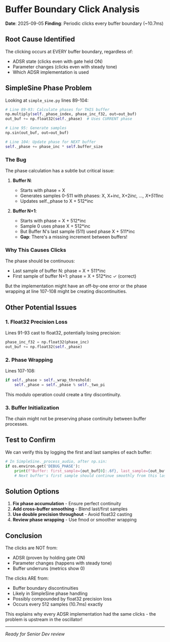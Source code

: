 # Buffer Boundary Click Analysis

**Date**: 2025-09-05
**Finding**: Periodic clicks every buffer boundary (~10.7ms)

## Root Cause Identified

The clicking occurs at EVERY buffer boundary, regardless of:
- ADSR state (clicks even with gate held ON)
- Parameter changes (clicks even with steady tone)
- Which ADSR implementation is used

## SimpleSine Phase Problem

Looking at `simple_sine.py` lines 89-104:

```python
# Line 89-93: Calculate phases for THIS buffer
np.multiply(self._phase_index, phase_inc_f32, out=out_buf)  
out_buf += np.float32(self._phase)  # Uses CURRENT phase

# Line 95: Generate samples
np.sin(out_buf, out=out_buf)

# Line 104: Update phase for NEXT buffer  
self._phase += phase_inc * self.buffer_size
```

### The Bug

The phase calculation has a subtle but critical issue:

1. **Buffer N**: 
   - Starts with phase = X
   - Generates samples 0-511 with phases: X, X+inc, X+2*inc, ..., X+511*inc
   - Updates self._phase to X + 512*inc

2. **Buffer N+1**:
   - Starts with phase = X + 512*inc
   - Sample 0 uses phase X + 512*inc
   - But Buffer N's last sample (511) used phase X + 511*inc
   - **Gap**: There's a missing increment between buffers!

### Why This Causes Clicks

The phase should be continuous:
- Last sample of buffer N: phase = X + 511*inc
- First sample of buffer N+1: phase = X + 512*inc ✓ (correct)

But the implementation might have an off-by-one error or the phase wrapping at line 107-108 might be creating discontinuities.

## Other Potential Issues

### 1. Float32 Precision Loss
Lines 91-93 cast to float32, potentially losing precision:
```python
phase_inc_f32 = np.float32(phase_inc)
out_buf += np.float32(self._phase)
```

### 2. Phase Wrapping
Lines 107-108:
```python
if self._phase > self._wrap_threshold:
    self._phase = self._phase % self._two_pi
```
This modulo operation could create a tiny discontinuity.

### 3. Buffer Initialization
The chain might not be preserving phase continuity between buffer processes.

## Test to Confirm

We can verify this by logging the first and last samples of each buffer:

```python
# In SimpleSine._process_audio, after np.sin:
if os.environ.get('DEBUG_PHASE'):
    print(f"Buffer: first_sample={out_buf[0]:.6f}, last_sample={out_buf[-1]:.6f}")
    # Next buffer's first sample should continue smoothly from this last sample
```

## Solution Options

1. **Fix phase accumulation** - Ensure perfect continuity
2. **Add cross-buffer smoothing** - Blend last/first samples
3. **Use double precision throughout** - Avoid float32 casting
4. **Review phase wrapping** - Use fmod or smoother wrapping

## Conclusion

The clicks are NOT from:
- ADSR (proven by holding gate ON)
- Parameter changes (happens with steady tone)
- Buffer underruns (metrics show 0)

The clicks ARE from:
- Buffer boundary discontinuities
- Likely in SimpleSine phase handling
- Possibly compounded by float32 precision loss
- Occurs every 512 samples (10.7ms) exactly

This explains why every ADSR implementation had the same clicks - the problem is upstream in the oscillator!

---
*Ready for Senior Dev review*